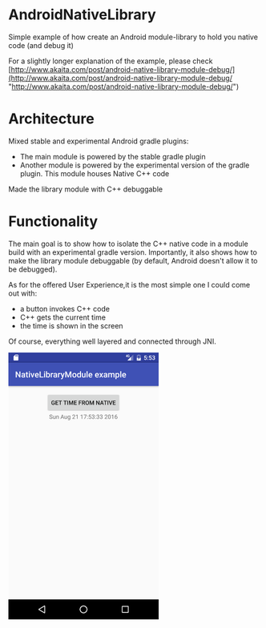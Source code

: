 # AndroidNativeLibrary
Simple example of how create an Android module-library to hold you native code (and debug it)

For a slightly longer explanation of the example, please check [http://www.akaita.com/post/android-native-library-module-debug/](http://www.akaita.com/post/android-native-library-module-debug/ "http://www.akaita.com/post/android-native-library-module-debug/")

# Architecture #

Mixed stable and experimental Android gradle plugins:

- The main module is powered by the stable gradle plugin  
- Another module is powered by the experimental version of the gradle plugin. This module houses Native C++ code

Made the library module with C++ debuggable

# Functionality #

The main goal is to show how to isolate the C++ native code in a module build with an experimental gradle version. Importantly, it also shows how to make the library module debuggable (by default, Android doesn't allow it to be debugged).  

As for the offered User Experience,it is the most simple one I could come out with:

- a button invokes C++ code
- C++ gets the current time
- the time is shown in the screen

Of course, everything well layered and connected through JNI.

<img src="./screenshots/main.png" width="300">

